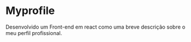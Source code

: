 # Myprofile
Desenvolvido um Front-end em react como uma breve descrição sobre o meu perfil profissional.
